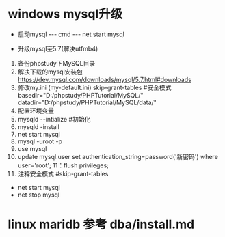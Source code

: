 # windows mysql升级

* 启动mysql --- cmd --- net start mysql

* 升级mysql至5.7(解决utfmb4)
1. 备份phpstudy下MySQL目录
2. 解决下载的mysql安装包 https://dev.mysql.com/downloads/mysql/5.7.html#downloads
3. 修改my.ini (my-default.ini)
skip-grant-tables #安全模式
basedir="D:/phpstudy/PHPTutorial/MySQL/"
datadir="D:/phpstudy/PHPTutorial/MySQL/data/"
4. 配置环境变量
5. mysqld --intialize #初始化
6. mysqld -install
7. net start mysql
8. mysql -uroot -p
9. use mysql
10. update mysql.user set authentication_string=password('新密码') where user='root';
11：flush privileges;
12. 注释安全模式 #skip-grant-tables

* net start mysql
* net stop mysql

# linux maridb 参考 dba/install.md